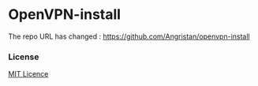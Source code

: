 # OpenVPN-install

The repo URL has changed : https://github.com/Angristan/openvpn-install


### License

[MIT Licence](https://raw.githubusercontent.com/Angristan/OpenVPN-install-fork-old/master/LICENSE)
